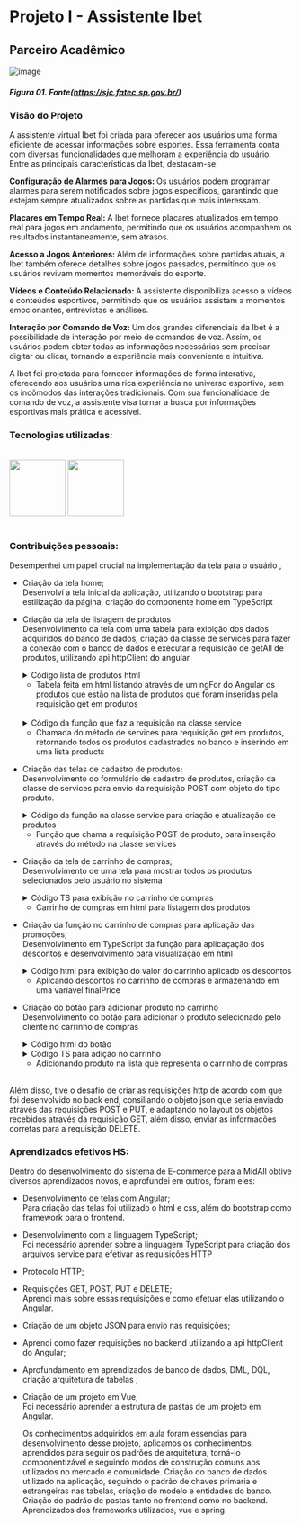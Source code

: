 # Projeto I - Assistente Ibet

## Parceiro Acadêmico

![image](https://sjc.fatec.sp.gov.br/static/media/logo.b8e0d5a7.png)
##### *Figura 01. Fonte(https://sjc.fatec.sp.gov.br/)*

### Visão do Projeto

A assistente virtual Ibet foi criada para oferecer aos usuários uma forma eficiente de acessar informações sobre esportes. Essa ferramenta conta com diversas funcionalidades que melhoram a experiência do usuário. Entre as principais características da Ibet, destacam-se:

<b> Configuração de Alarmes para Jogos: </b>  Os usuários podem programar alarmes para serem notificados sobre jogos específicos, garantindo que estejam sempre atualizados sobre as partidas que mais interessam.

<b> Placares em Tempo Real: </b> A Ibet fornece placares atualizados em tempo real para jogos em andamento, permitindo que os usuários acompanhem os resultados instantaneamente, sem atrasos.

<b> Acesso a Jogos Anteriores: </b> Além de informações sobre partidas atuais, a Ibet também oferece detalhes sobre jogos passados, permitindo que os usuários revivam momentos memoráveis do esporte.

<b> Vídeos e Conteúdo Relacionado: </b> A assistente disponibiliza acesso a vídeos e conteúdos esportivos, permitindo que os usuários assistam a momentos emocionantes, entrevistas e análises.

<b> Interação por Comando de Voz: </b> Um dos grandes diferenciais da Ibet é a possibilidade de interação por meio de comandos de voz. Assim, os usuários podem obter todas as informações necessárias sem precisar digitar ou clicar, tornando a experiência mais conveniente e intuitiva.

A Ibet foi projetada para fornecer informações de forma interativa, oferecendo aos usuários uma rica experiência no universo esportivo, sem os incômodos das interações tradicionais. Com sua funcionalidade de comando de voz, a assistente visa tornar a busca por informações esportivas mais prática e acessível.

### Tecnologias utilizadas:

<div style="display: inline_block"><br> 
<img src="https://cdn.jsdelivr.net/gh/devicons/devicon@latest/icons/python/python-original.svg" width="100" height="100"/>  
<img src="https://cdn.jsdelivr.net/gh/devicons/devicon@latest/icons/sqlite/sqlite-original.svg" width="100" height="100"/>        
</div>

</br>

         
### Contribuições pessoais:

Desempenhei um papel crucial na implementação da tela para o usuário ,  
* Criação da tela home; </br>
   Desenvolvi a tela inicial da aplicação, utilizando o bootstrap para estilização da página, criação do componente home em TypeScript 
* Criação da tela de listagem de produtos</br>
   Desenvolvimento da tela com uma tabela para exibição dos dados adquiridos do banco de dados, criação da classe de services para fazer a conexão com o banco de dados e executar a requisição de getAll de produtos, utilizando api httpClient do angular
  
   <details>
     <summary>Código lista de produtos html</summary>
       
        
        <table class="table table-condensed table-hover">
                <thead>
                    <tr>
                        <th>ID</th>
                        <th>Name</th>
                        <th>Price</th>
                        <th>Description</th>
                        <th></th>
                        <th></th>
                        <th></th>
                    </tr>
                </thead>
                <tbody>
                    <tr *ngFor="let product of products">
                        <td>{{ product.id }}</td>
                        <td>{{ product.name }}</td>
                        <td>{{ product.price }}</td>
                        <td>{{ product.description }}</td>

                        <td>
                            <select class="form-control" type="number" [(ngModel)]="product.quantidade">
                                <option [value]="n" *ngFor="let n of lista" >
                                  <p>{{n}}</p>
                                </option>
                            </select>
                        </td>

                        <td>

                            <button class="btn btn-primary" routerLink="/products-form/{{ product.id }}">
                                <i class="fa fa-edit"></i>
                            </button>

                           

                        </td>

                        <td>
                            <button  class="btn btn-success" (click)="addProduct(product)" >
                                <i class="fa fa-plus"></i>
                            </button>
                        </td>

                        <td>
                            <button  class="btn btn-danger" (click)="preDelete(product)"
                                    data-toggle="modal" data-target="#deleteModal" >
                                <i class="fa fa-trash"></i>
                            </button>
                        </td>
                
                    </tr>
                </tbody>
            </table> 
    </details>
    
    * Tabela feita em html listando através de um ngFor do Angular os produtos que estão na lista de produtos que foram inseridas pela requisição get em produtos
     </br>
    <details >
     <summary>Código da função que faz a requisição na classe service</summary>
          
          
          
          ngOnInit(): void {
             this.service
               .getProducts()
               .subscribe( res => this.products = res )
           }
     
    
            
     </details>
     
     * Chamada do método de services para requisição get em produtos, retornando todos os produtos cadastrados no banco e inserindo em uma lista products


* Criação das telas de cadastro de produtos; </br>
   Desenvolvimento do formulário de cadastro de produtos, criação da classe de services para envio da requisição POST com objeto do tipo produto.
   
   <details>
      <summary>Código da função na classe service para criação e atualização de produtos </summary>
          
          * Método para envio de uma requisição POST para cadastrar produtos
          
          onSubmit(){

           if(this.id){
             this.service.update(this.id, this.product)
             .subscribe( res => {
               this.success = true;
               this.errors = null;
             }
             )
           }
           else{

             this.service
               .insert(this.product)
               .subscribe( res =>{
                 this.success = true;
                 this.errors = null;

               }, errorRes =>{
                 this.success = false;
                 this.errors = errorRes.error.errors

               }

               )
           }


         }
   </details>
   
   * Função que chama a requisição POST de produto, para inserção através do método na classe services
   
* Criação da tela de carrinho de compras;</br>
   Desenvolvimento de uma tela para mostrar todos os produtos selecionados pelo usuário no sistema
   
   <details>
      <summary>Código TS para exibição no carrinho de compras </summary>
          
          
          
          ngOnInit(): void {
            this.products = [];
            this.finalPrice = 0;
            this.product;
            this.discount;
            this.categoria=0;
            this.noDiscount = 0;
            this.lista = [];
            this.teste = [];
            Cart.products.forEach(element => {
              this.product = element;
              this.id  = element.id;
              this.quantidade = element.quantidade;
              this.categoria =  element.id;
              this.products.push(element);

                this.total = this.noDiscount += (element.price  * element.quantidade);

                this.service.getDiscount(this.id, this.quantidade, this.total, this.categoria).subscribe(
                    response =>
                    { const product : Product = new Product();
                      this.discount = response;
                      this.product.discount = this.discount
                      this.finalPrice = this.finalPrice += (element.price * element.quantidade)-(this.discount)
                      console.log("teste", this.categoria)
                    errorResponse => console.log(errorResponse)
                })
            });

          }

   </details>
   
    * Carrinho de compras em html para listagem dos produtos
   
   
* Criação da função no carrinho de compras para aplicação das promoções; </br>
    Desenvolvimento em TypeScript da função para aplicaçação dos descontos e desenvolvimento para visualização em html
    <details>
      <summary>Código html para exibição do valor do carrinho aplicado os descontos  </summary>
            
            
            
            <tr>
                    <th>Total Price:</th>
                    <th>{{ finalPrice }}</th>
                    <th></th>
                    <th></th>
                   </tr>
                   <tr>
                     <th>Price Without Discount:</th>
                     <th>{{ noDiscount }}</th>
                     <th></th>
                     <th></th>
             </tr>
   </details>
   
   * Aplicando descontos no carrinho de compras e armazenando em uma variavel finalPrice 
   
* Criação do botão para adicionar produto no carrinho </br>
    Desenvolvimento do botão para adicionar o produto selecionado pelo cliente no carrinho de compras
    <details>
      <summary>Código html do botão  </summary>
           
           
           
           <button  class="btn btn-success" (click)="addProduct(product)" >
              <i class="fa fa-plus"></i>
           </button>
   </details>
   
   <details>
      <summary>Código TS para adição no carrinho  </summary>
      
           addProduct(product : Product){

             if(product.quantidade != null){ 
               Cart.products.push(product);
             }

             this.ngOnInit();
           }
   </details>
   
   * Adicionando produto na lista que representa o carrinho de compras
   


</br>
Além disso, tive o desafio de criar as requisições http de acordo com que foi desenvolvido no back end, consiliando o objeto json que seria enviado através das requisições POST e PUT, e adaptando no layout os objetos recebidos através da requisição GET, além disso, enviar as informações corretas para a requisição DELETE.

### Aprendizados efetivos HS:

  Dentro do desenvolvimento do sistema de E-commerce para a MidAll obtive diversos aprendizados novos, e aprofundei em outros, foram eles:
  
* Desenvolvimento de telas com Angular; </br>
   Para criação das telas foi utilizado o html e css, além do bootstrap como framework para o frontend. 
* Desenvolvimento com a linguagem TypeScript; </br>
   Foi necessário aprender sobre a linguagem TypeScript para criação dos arquivos service para efetivar as requisições HTTP
* Protocolo HTTP;
* Requisições GET, POST, PUT e DELETE; </br>
   Aprendi mais sobre essas requisições e como efetuar elas utilizando o Angular.
* Criação de um objeto JSON para envio nas requisições;
* Aprendi como fazer requisições no backend utilizando a api httpClient do Angular;
* Aprofundamento em aprendizados de banco de dados, DML, DQL, criação arquitetura de tabelas ;   
* Criação de um projeto em Vue; </br>
   Foi necessário aprender a estrutura de pastas de um projeto em Angular.</br>
   

  Os conhecimentos adquiridos em aula foram essencias para desenvolvimento desse projeto, aplicamos os conhecimentos aprendidos para seguir os padrões de arquitetura, torná-lo componentizável e seguindo modos de construção comuns aos utilizados no mercado e comunidade. Criação do banco de dados utilizado na aplicação, seguindo o padrão de chaves primaria e estrangeiras nas tabelas, criação do modelo e entidades do banco. Criação do padrão de pastas tanto no frontend como no backend. Aprendizados dos frameworks utilizados, vue e spring.
  
  
